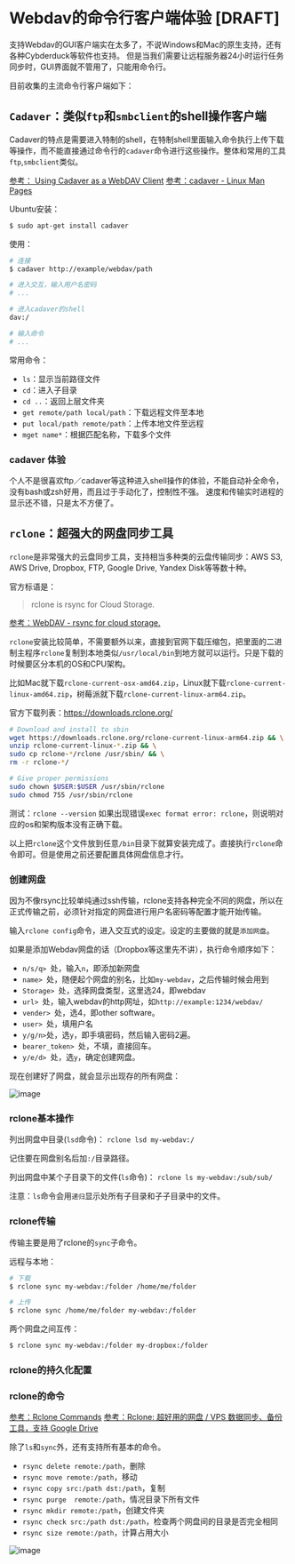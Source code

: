 # Webdav的命令行客户端体验 [DRAFT]

支持Webdav的GUI客户端实在太多了，不说Windows和Mac的原生支持，还有各种Cybderduck等软件也支持。
但是当我们需要让远程服务器24小时运行任务同步时，GUI界面就不管用了，只能用命令行。

目前收集的主流命令行客户端如下：


## `Cadaver`：类似`ftp`和`smbclient`的shell操作客户端

Cadaver的特点是需要进入特制的shell，在特制shell里面输入命令执行上传下载等操作，而不能直接通过命令行的`cadaver`命令进行这些操作。整体和常用的工具`ftp`,`smbclient`类似。

[参考： Using Cadaver as a WebDAV Client](https://docs.oracle.com/cd/E29542_01/portal.1111/e10235/webdav007.htm#POUSR1607)
[参考：cadaver - Linux Man Pages](https://www.systutorials.com/docs/linux/man/1-cadaver/)


Ubuntu安装：
```sh
$ sudo apt-get install cadaver
```

使用：
```sh
# 连接
$ cadaver http://example/webdav/path

# 进入交互，输入用户名密码
# ...

# 进入cadaver的shell
dav:/

# 输入命令
# ...
```

常用命令：
- `ls`：显示当前路径文件
- `cd`：进入子目录
- `cd ..`：返回上层文件夹
- `get remote/path local/path`：下载远程文件至本地
- `put local/path remote/path`：上传本地文件至远程
- `mget name*`：根据匹配名称，下载多个文件


### cadaver 体验

个人不是很喜欢ftp／cadaver等这种进入shell操作的体验，不能自动补全命令，没有bash或zsh好用，而且过于手动化了，控制性不强。
速度和传输实时进程的显示还不错，只是太不方便了。




## `rclone`：超强大的网盘同步工具

`rclone`是非常强大的云盘同步工具，支持相当多种类的云盘传输同步：AWS S3, AWS Drive, Dropbox, FTP, Google Drive, Yandex Disk等等数十种。

官方标语是：

> rclone is rsync for Cloud Storage.


[参考：WebDAV - rsync for cloud storage.](https://rclone.org/webdav/)

`rclone`安装比较简单，不需要额外以来，直接到官网下载压缩包，把里面的二进制主程序`rclone`复制到本地类似`/usr/local/bin`到地方就可以运行。只是下载的时候要区分本机的OS和CPU架构。

比如Mac就下载`rclone-current-osx-amd64.zip`，Linux就下载`rclone-current-linux-amd64.zip`，树莓派就下载`rclone-current-linux-arm64.zip`。

官方下载列表：https://downloads.rclone.org/

```sh
# Download and install to sbin
wget https://downloads.rclone.org/rclone-current-linux-arm64.zip && \
unzip rclone-current-linux-*.zip && \
sudo cp rclone-*/rclone /usr/sbin/ && \
rm -r rclone-*/

# Give proper permissions
sudo chown $USER:$USER /usr/sbin/rclone
sudo chmod 755 /usr/sbin/rclone
```

测试：`rclone --version`
如果出现错误`exec format error: rclone`，则说明对应的os和架构版本没有正确下载。

以上把`rclone`这个文件放到任意`/bin`目录下就算安装完成了。直接执行`rclone`命令即可。但是使用之前还要配置具体网盘信息才行。


### 创建网盘

因为不像rsync比较单纯通过ssh传输，rclone支持各种完全不同的网盘，所以在正式传输之前，必须针对指定的网盘进行用户名密码等配置才能开始传输。

输入`rclone config`命令，进入交互式的设定。设定的主要做的就是`添加网盘`。

如果是添加Webdav网盘的话（Dropbox等这里先不讲），执行命令顺序如下：
- `n/s/q> `处，输入`n`，即添加新网盘
- `name> `处，随便起个网盘的别名，比如`my-webdav`，之后传输时候会用到
- `Storage> `处，选择网盘类型，这里选24，即webdav
- `url> `处，输入webdav的http网址，如`http://example:1234/webdav/`
- `vender> `处，选4，即other software。
- `user> `处，填用户名
- `y/g/n>`处，选`y`，即手填密码，然后输入密码2遍。
- `bearer_token> `处，不填，直接回车。
- `y/e/d> `处，选`y`，确定创建网盘。

现在创建好了网盘，就会显示出现存的所有网盘：

![image](https://user-images.githubusercontent.com/14041622/51966140-a2710e00-24a6-11e9-971d-b8dce12572ac.png)





### rclone基本操作


列出网盘中目录(`lsd`命令)：
`rclone lsd my-webdav:/`

记住要在网盘别名后加`:/`目录路径。

列出网盘中某个子目录下的文件(`ls`命令)：
`rclone ls my-webdav:/sub/sub/`

注意：`ls`命令会用`递归`显示处所有子目录和子子目录中的文件。



### rclone传输

传输主要是用了rclone的`sync`子命令。

远程与本地：
```sh
# 下载
$ rclone sync my-webdav:/folder /home/me/folder

# 上传
$ rclone sync /home/me/folder my-webdav:/folder
```

两个网盘之间互传：
```sh
$ rclone sync my-webdav:/folder my-dropbox:/folder
```


### rclone的持久化配置



### rclone的命令

[参考：Rclone Commands](https://rclone.org/commands/)
[参考：Rclone: 超好用的网盘 / VPS 数据同步、备份工具，支持 Google Drive](https://www.zrj96.com/post-520.html)


除了`ls`和`sync`外，还有支持所有基本的命令。

- `rsync delete remote:/path`，删除
- `rsync move remote:/path`，移动
- `rsync copy src:/path dst:/path`，复制
- `rsync purge  remote:/path`，情况目录下所有文件
- `rsync mkdir remote:/path`，创建文件夹
- `rsync check src:/path dst:/path`，检查两个网盘间的目录是否完全相同
- `rsync size remote:/path`，计算占用大小

![image](https://user-images.githubusercontent.com/14041622/51967379-24166b00-24aa-11e9-9e46-4b6dad137257.png)
